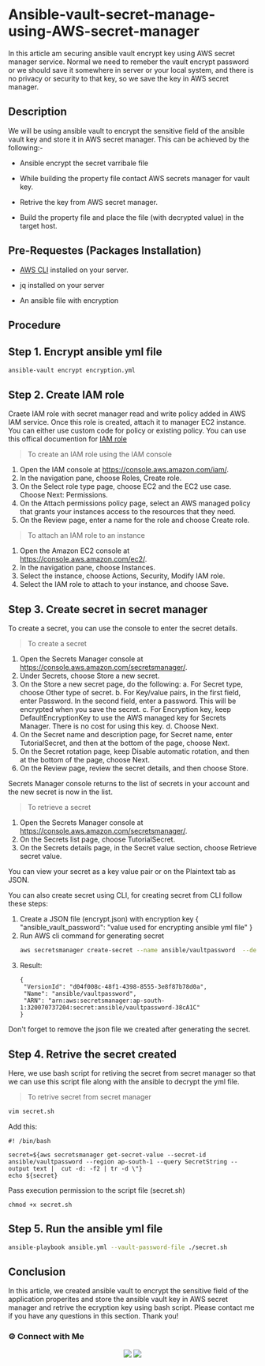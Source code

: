 # Ansible-vault-secret-manage-using-AWS-secret-manager

In this article am securing ansible vault encrypt key using AWS secret manager service. Normal we need to remeber the vault encrypt password or we should save it somewhere in server or your local system, and there is no privacy or security to that key, so we save the key in AWS secret manager.

## Description

We will be using ansible vault to encrypt the sensitive field of the ansible vault key and store it in AWS secret manager. This can be achieved by the following:-


* Ansible encrypt the secret varribale file

* While building the property file contact AWS secrets manager for vault key.

* Retrive the key from AWS secret manager.

* Build the property file and place the file (with decrypted value) in the target host.

## Pre-Requestes (Packages Installation)

* [AWS CLI](https://docs.aws.amazon.com/cli/latest/userguide/getting-started-install.html) installed on your server.

* jq installed on your server

* An ansible file with encryption


## Procedure

## Step 1. Encrypt ansible yml file

~~~sh
ansible-vault encrypt encryption.yml
~~~

## Step 2. Create IAM role 

Craete IAM role with secret manager read and write policy added in AWS IAM service. Once this role is created, attach it to manager EC2 instance. You can either use custom code for policy or existing policy. You can use this offical documention for [IAM role](https://docs.aws.amazon.com/AWSEC2/latest/UserGuide/iam-roles-for-amazon-ec2.html)

> To create an IAM role using the IAM console

  1. Open the IAM console at https://console.aws.amazon.com/iam/.
  2. In the navigation pane, choose Roles, Create role.
  3. On the Select role type page, choose EC2 and the EC2 use case. Choose Next: Permissions.
  4. On the Attach permissions policy page, select an AWS managed policy that grants your instances access to the resources that they need.
  5. On the Review page, enter a name for the role and choose Create role.

> To attach an IAM role to an instance

   1. Open the Amazon EC2 console at https://console.aws.amazon.com/ec2/.
   2. In the navigation pane, choose Instances.
   3. Select the instance, choose Actions, Security, Modify IAM role.
   4. Select the IAM role to attach to your instance, and choose Save.

## Step 3. Create secret in secret manager

To create a secret, you can use the console to enter the secret details.

> To create a secret

   1. Open the Secrets Manager console at https://console.aws.amazon.com/secretsmanager/.
   2. Under Secrets, choose Store a new secret.
   3. On the Store a new secret page, do the following:
      a. For Secret type, choose Other type of secret.
      b. For Key/value pairs, in the first field, enter Password. In the second field, enter a password. This will be encrypted when you save the secret.
      c. For Encryption key, keep DefaultEncryptionKey to use the AWS managed key for Secrets Manager. There is no cost for using this key.
      d. Choose Next.
   4. On the Secret name and description page, for Secret name, enter TutorialSecret, and then at the bottom of the page, choose Next.
   5. On the Secret rotation page, keep Disable automatic rotation, and then at the bottom of the page, choose Next.
   6. On the Review page, review the secret details, and then choose Store.

Secrets Manager console returns to the list of secrets in your account and the new secret is now in the list.

> To retrieve a secret

   1. Open the Secrets Manager console at https://console.aws.amazon.com/secretsmanager/.
   2. On the Secrets list page, choose TutorialSecret.
   3. On the Secrets details page, in the Secret value section, choose Retrieve secret value.

You can view your secret as a key value pair or on the Plaintext tab as JSON.

You can also create secret using CLI, for creating secret from CLI follow these steps:

  1. Create a JSON file (encrypt.json) with encryption key
     {
    "ansible_vault_password": "value used for encrypting ansible yml file"
     }
  2. Run AWS cli command for generating secret
     ~~~sh
     aws secretsmanager create-secret --name ansible/vaultpassword  --description "Secret" --secret-string file://ecncrypt.json --region ap-south-1
     ~~~
  3. Result:
       ```
       {
        "VersionId": "d04f008c-48f1-4398-8555-3e8f87b78d0a", 
        "Name": "ansible/vaultpassword", 
        "ARN": "arn:aws:secretsmanager:ap-south-1:320070737204:secret:ansible/vaultpassword-38cA1C"
       }
       ```
Don't forget to remove the json file we created after generating the secret.

## Step 4. Retrive the secret created

Here, we use bash script for retiving the secret from secret manager so that we can use this script file along with the ansible to decrypt the yml file.

> To retrive secret from secret manager
~~~sh
vim secret.sh
~~~
Add this:
~~~
#! /bin/bash

secret=${aws secretsmanager get-secret-value --secret-id ansible/vaultpassword --region ap-south-1 --query SecretString --output text |  cut -d: -f2 | tr -d \"}
echo ${secret}
~~~

Pass execution permission to the script file (secret.sh)
~~~
chmod +x secret.sh
~~~

## Step 5. Run the ansible yml file

~~~sh
ansible-playbook ansible.yml --vault-password-file ./secret.sh
~~~

## Conclusion

In this article, we created ansible vault to encrypt the sensitive field of the application properites and store the ansible vault key in AWS secret manager and retrive the ecryption key using bash script. Please contact me if you have any questions in this section. Thank you!

### ⚙️ Connect with Me

<p align="center">
 <a href="https://www.instagram.com/itz__me_omkar/"><img src="https://img.shields.io/badge/Instagram-E4405F?style=for-the-badge&logo=instagram&logoColor=white"/></a>
<a href="https://www.linkedin.com/in/sanu-das-t-3722891b5"><img src="https://img.shields.io/badge/LinkedIn-0077B5?style=for-the-badge&logo=linkedin&logoColor=white"/></a> 
